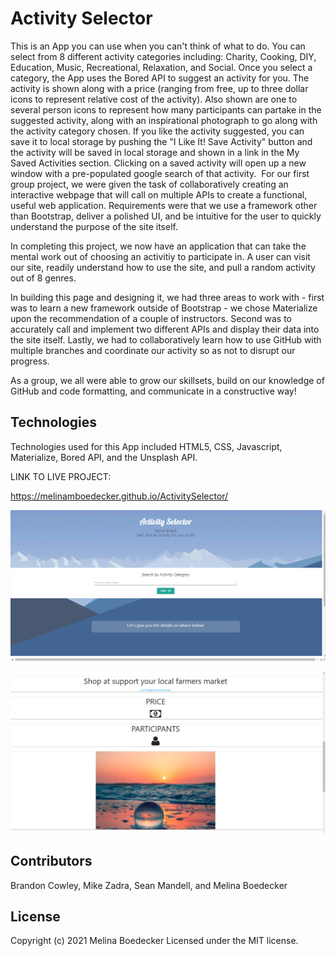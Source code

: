 # Activity Selector

This is an App you can use when you can't think of what to do. You can select from 8 different activity categories including: Charity, Cooking, DIY, Education, Music, Recreational, Relaxation, and Social.  Once you select a category, the App uses the Bored API to suggest an activity for you.  The activity is shown along with a price  (ranging from free, up to three dollar icons to represent relative cost of the activity).  Also shown are one to several person icons to represent how many participants can partake in the suggested activity, along with an inspirational photograph to go along with the activity category chosen.  If you like the activity suggested, you can save it to local storage by pushing the "I Like It! Save Activity" button and the activity will be saved in local storage and shown in a link in the My Saved Activities section.  Clicking on a saved activity will open up a new window with a pre-populated google search of that activity. 
​
For our first group project, we were given the task of collaboratively creating an interactive webpage that will call on multiple APIs to create a functional, useful web application. Requirements were that we use a framework other than Bootstrap, deliver a polished UI, and be intuitive for the user to quickly understand the purpose of the site itself.

In completing this project, we now have an application that can take the mental work out of choosing an activitiy to participate in. A user can visit our site, readily understand how to use the site, and pull a random activity out of 8 genres.

In building this page and designing it, we had three areas to work with - first was to learn a new framework outside of Bootstrap - we chose Materialize upon the recommendation of a couple of instructors. Second was to accurately call and implement two different APIs and display their data into the site itself. Lastly, we had to collaboratively learn how to use GitHub with multiple branches and coordinate our activity so as not to disrupt our progress.

As a group, we all were able to grow our skillsets, build on our knowledge of GitHub and code formatting, and communicate in a constructive way!

## Technologies
Technologies used for this App included HTML5, CSS, Javascript, Materialize, Bored API, and the Unsplash API.


LINK TO LIVE PROJECT:

https://melinamboedecker.github.io/ActivitySelector/

![Screenshot of the operational website.](assets/ScreenshotActivitySelector.png)

![Screenshot of the operational website.](assets/Screenshot2_ActivitySelector.png)

## Contributors
Brandon Cowley, Mike Zadra, Sean Mandell, and Melina Boedecker

## License
Copyright (c) 2021 Melina Boedecker
Licensed under the MIT license.

